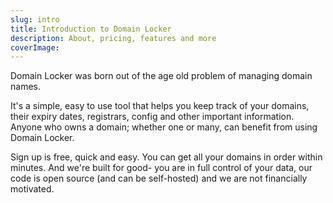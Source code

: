 ```yaml
---
slug: intro
title: Introduction to Domain Locker
description: About, pricing, features and more
coverImage: 
---
```


Domain Locker was born out of the age old problem of managing domain names.

It's a simple, easy to use tool that helps you keep track of your domains, their
expiry dates, registrars, config and other important information.
Anyone who owns a domain; whether one or many, can benefit from using Domain Locker.

Sign up is free, quick and easy. You can get all your domains in order within minutes.
And we're built for good- you are in full control of your data,
our code is open source (and can be self-hosted) and we are not financially motivated.
